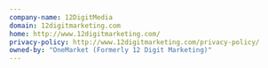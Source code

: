 ```yaml
---
company-name: 12DigitMedia
domain: 12digitmarketing.com
home: http://www.12digitmarketing.com/
privacy-policy: http://www.12digitmarketing.com/privacy-policy/
owned-by: "OneMarket (Formerly 12 Digit Marketing)"
---
```





